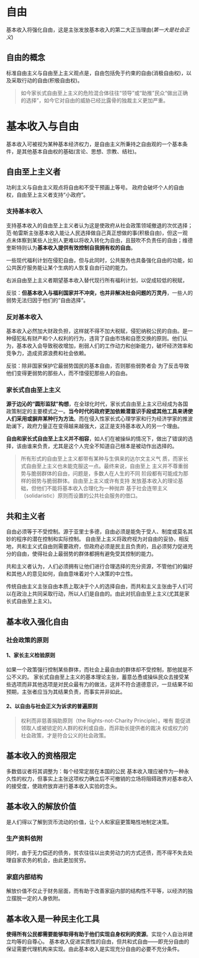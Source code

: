# 自由
基本收入将强化自由，这是主张发放基本收入的第二大正当理由(*第一大是社会正义*)
## 自由的概念
标准自由主义与自由至上主义观点是，自由包括免于约束的自由(消极自由权)，以及采取行动的自由(积极自由权)。
>如今家长式自由至上主义的危险混合体往往“领导”或“助推”民众“做出正确的选择”，如今它对自由的威胁已经比露骨的独裁主义更加严重。
# 基本收入与自由
基本收入可被视为某种基本经济权力，是自由主义所秉持之自由观的一个基本条件，是其他基本自由权的基础(言论、思想、宗教、结社)。
## 自由至上主义者
功利主义与自由主义观点将自由和不受干预画上等号。
政府会破坏个人的自由权，自由至上主义者支持“小政府”。
### 支持基本收入
支持基本收入的自由至上主义者认为这是使政府从社会政策领域撤退的次优选择；范·帕雷斯主张基本收入能让人民选择做自己真正想做的事(积极自由)，但这一观点未体察到某些人比别人更难以将收入转化为自由，且鼓吹不负责任的自由；维德奎斯特则认为**基本收入提供有效控制自我拥有权的自由**。

一些现代福利计划在侵犯自由，但与此同时，公共服务也具备强化自由的功能，如公共医疗服务能让某个生病的人恢复自由行动的能力。

右派自由至上主义者期望基本收入替代现行所有福利计划，以促成较低的税赋，

反驳：**但基本收入与福利国家并不冲突，也并非解决社会问题的万灵丹**，一些人的弱势无法归因于他们的“自由选择”。
### 反对基本收入
基本收入必然加大财政负担，这样就不得不加大税赋，侵犯纳税公民的自由。是一种侵犯私有财产和个人权利的行为，违背了自由市场和自愿交换的原则。他们认为，基本收入会导致税收增加，削弱人们的工作动力和创新能力，破坏经济效率和竞争力，造成资源浪费和社会依赖。

反驳：除非国家保护它最弱势国民的基本自由，否则那些弱势者会 为了反击导致他们变得更弱势的那些⼈，⽽不惜侵犯那些⼈的⾃由。

### 家长式自由至上主义
**源于边沁的“圆形监狱”构想**，在全球化时代，家长式自由至上主义已经成为各国政策制定的主要模式之一。**当今时代的政府更加依赖潜意识手段或其他工具来诱使人们采用或摒弃某种行为方法**。而在侵入性家长式心理学家和行为经济学家的推波助澜下，政府力量正在变得越来越强大，这正是支持基本收入的另一个理由。

**自由和家长式自由至上主义并不相容**，如人们在被操纵的情况下，做出了错误的选择，该由谁来负责，尤其是这个人完全不知道自己根本是被动作出选择的。

>所有形式的⾃由⾄上主义都带有某种与⽣俱来的达尔⽂主义⽓ 质，⽽家⻓式⾃由⾄上主义也未能克服这⼀点。最终来说，⾃由⾄上 主义并不尊重弱势与脆弱群体的⾃由，问题是，多数⼈在⼈⽣的不同 阶段都有可能成为那样的弱势与脆弱群体。⾃由⾄上主义或许有⽀持 发放基本收⼊的理论基础，但他们不能将基本收⼊合理化为⼀种抛弃 基于社会连带主义（solidaristic）原则⽽设置的公共社会服务的借⼝。
## 共和主义者
自由必须等于不受控制。源于亚里士多德，自由必须是能免于受人、制度或莫名其妙的程序的潜在控制和实际控制。
自由至上主义将政府视为对自由的妥协，相反地，共和主义式自由则需要政府，但政府必须是民主且负责的，且必须努力促进充分的自由，使得社会上最弱势的群体都拥有避免受其控制的能力。

共和主义者认为，人们必须拥有让他们进行合理选择的充分资源，不管他们的偏好和其他人的意见如何，自由意味着对个人决策的中立性。

传统自由主义主张自由本质上取决于个人的选择自由，而共和主义主张由于人们可以在政治上共同采取行动，所以人们是自由的。由此对抗自由至上主义(尤其是家长式自由至上主义)。

## 基本收入强化自由
### 社会政策的原则
#### 1、家长主义检验原则
如果一个政策强行控制某些群体，而社会上最自由的群体却不受控制，那他就是不公不义的。
家长式自由至上主义的基本理论主张，蓄意怂恿或操纵民众去接受某些选项而非其他选项是对民众最有力的做法，这并不符合道德意识，一旦结果不如预期，主张者应当为其结果负责，而事实并非如此。
#### 2、以自由与社会正义为诉求的普遍原则
>权利⽽⾮慈善捐助原则（the Rights-not-Charity Principle）。唯有 能促进领取⼈或被锁定的⼈群的权利或⾃由，⽽⾮助⻓提供者的裁决 权或权⼒的社会政策，才是符合公义的社会政策。

## 基本收入的资格限定
多数倡议者将其调整为：每个经常定居在本国的公民
基本收入理应被作为一种永久性的权力，但事实上主张这项权力确立后不可撤销的立场将阻碍政界对基本收入的接受度，使政府放弃进行基本收入实验的念头。

## 基本收入的解放价值
是人们得以了解到货币流动的价值，让个人和家庭更策略性地制定决策。
### 生产资料依附
同时，由于无力偿还的债务，贫农往往以出卖劳动力的方式还债，而不得不失去处理自家农务的机会，由此更加贫穷。
### 家庭内部结构
解放价值不仅止于财务层面，而有助于改善家庭内部的结构性不平等，以经济的独立摆脱一定的人身依附。

## 基本收入是一种民主化工具
**使得所有公民都需要能够取得有助于他们实现自身权利的资源**。实现个人自治并建立均等的自尊心。
基本收入促进实质性的自由，但共和式自由——即充分自由的保证需要代理机构来实现。由此基本收入是实现充分自由的必要不充分条件。